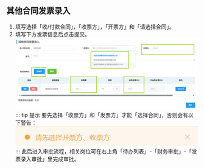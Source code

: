 ## 其他合同发票录入
1. 填写选择「收/付款合同」，「收票方」，「开票方」和「请选择合同」。  
2. 填写下方发票信息后点击<kbd>提交</kbd>。  
![图片](/images/others/other6.png)
::: tip 提示
要先选择「收票方」和「发票方」才能「选择合同」，否则会有以下警告：
![图片](/images/others/other7.png)
::: 
此后进入审批流程，相关岗位可在右上角「待办列表」-「财务审批」-「发票录入审批」里完成审批。 
<ShowImg src="/images/process/other3.png" text="“发票录入审批”的审批流程图"/>